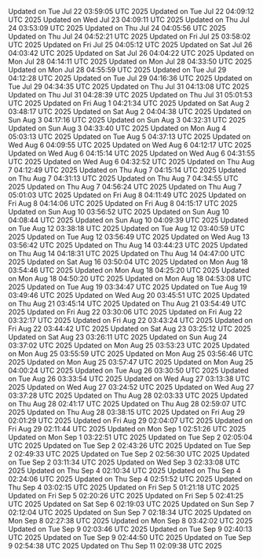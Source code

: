 Updated on Tue Jul 22 03:59:05 UTC 2025
Updated on Tue Jul 22 04:09:12 UTC 2025
Updated on Wed Jul 23 04:09:11 UTC 2025
Updated on Thu Jul 24 03:53:09 UTC 2025
Updated on Thu Jul 24 04:05:56 UTC 2025
Updated on Thu Jul 24 04:52:21 UTC 2025
Updated on Fri Jul 25 03:58:02 UTC 2025
Updated on Fri Jul 25 04:05:12 UTC 2025
Updated on Sat Jul 26 04:03:42 UTC 2025
Updated on Sat Jul 26 04:04:22 UTC 2025
Updated on Mon Jul 28 04:14:11 UTC 2025
Updated on Mon Jul 28 04:33:50 UTC 2025
Updated on Mon Jul 28 04:55:59 UTC 2025
Updated on Tue Jul 29 04:12:28 UTC 2025
Updated on Tue Jul 29 04:16:36 UTC 2025
Updated on Tue Jul 29 04:34:35 UTC 2025
Updated on Thu Jul 31 04:13:08 UTC 2025
Updated on Thu Jul 31 04:28:39 UTC 2025
Updated on Thu Jul 31 05:01:53 UTC 2025
Updated on Fri Aug  1 04:21:34 UTC 2025
Updated on Sat Aug  2 03:48:17 UTC 2025
Updated on Sat Aug  2 04:04:38 UTC 2025
Updated on Sun Aug  3 04:17:16 UTC 2025
Updated on Sun Aug  3 04:32:31 UTC 2025
Updated on Sun Aug  3 04:33:40 UTC 2025
Updated on Mon Aug  4 05:03:13 UTC 2025
Updated on Tue Aug  5 04:37:13 UTC 2025
Updated on Wed Aug  6 04:09:55 UTC 2025
Updated on Wed Aug  6 04:12:17 UTC 2025
Updated on Wed Aug  6 04:15:14 UTC 2025
Updated on Wed Aug  6 04:31:55 UTC 2025
Updated on Wed Aug  6 04:32:52 UTC 2025
Updated on Thu Aug  7 04:12:49 UTC 2025
Updated on Thu Aug  7 04:15:14 UTC 2025
Updated on Thu Aug  7 04:31:13 UTC 2025
Updated on Thu Aug  7 04:34:55 UTC 2025
Updated on Thu Aug  7 04:56:24 UTC 2025
Updated on Thu Aug  7 05:01:03 UTC 2025
Updated on Fri Aug  8 04:11:49 UTC 2025
Updated on Fri Aug  8 04:14:06 UTC 2025
Updated on Fri Aug  8 04:15:17 UTC 2025
Updated on Sun Aug 10 03:56:52 UTC 2025
Updated on Sun Aug 10 04:08:44 UTC 2025
Updated on Sun Aug 10 04:09:39 UTC 2025
Updated on Tue Aug 12 03:38:18 UTC 2025
Updated on Tue Aug 12 03:40:59 UTC 2025
Updated on Tue Aug 12 03:56:49 UTC 2025
Updated on Wed Aug 13 03:56:42 UTC 2025
Updated on Thu Aug 14 03:44:23 UTC 2025
Updated on Thu Aug 14 04:18:31 UTC 2025
Updated on Thu Aug 14 04:47:00 UTC 2025
Updated on Sat Aug 16 03:50:04 UTC 2025
Updated on Mon Aug 18 03:54:46 UTC 2025
Updated on Mon Aug 18 04:25:20 UTC 2025
Updated on Mon Aug 18 04:50:20 UTC 2025
Updated on Mon Aug 18 04:53:08 UTC 2025
Updated on Tue Aug 19 03:34:47 UTC 2025
Updated on Tue Aug 19 03:49:46 UTC 2025
Updated on Wed Aug 20 03:45:51 UTC 2025
Updated on Thu Aug 21 03:45:14 UTC 2025
Updated on Thu Aug 21 03:54:49 UTC 2025
Updated on Fri Aug 22 03:30:06 UTC 2025
Updated on Fri Aug 22 03:32:17 UTC 2025
Updated on Fri Aug 22 03:43:24 UTC 2025
Updated on Fri Aug 22 03:44:42 UTC 2025
Updated on Sat Aug 23 03:25:12 UTC 2025
Updated on Sat Aug 23 03:26:11 UTC 2025
Updated on Sun Aug 24 03:37:02 UTC 2025
Updated on Mon Aug 25 03:53:23 UTC 2025
Updated on Mon Aug 25 03:55:59 UTC 2025
Updated on Mon Aug 25 03:56:46 UTC 2025
Updated on Mon Aug 25 03:57:47 UTC 2025
Updated on Mon Aug 25 04:00:24 UTC 2025
Updated on Tue Aug 26 03:30:50 UTC 2025
Updated on Tue Aug 26 03:33:54 UTC 2025
Updated on Wed Aug 27 03:13:38 UTC 2025
Updated on Wed Aug 27 03:24:52 UTC 2025
Updated on Wed Aug 27 03:37:28 UTC 2025
Updated on Thu Aug 28 02:03:33 UTC 2025
Updated on Thu Aug 28 02:41:17 UTC 2025
Updated on Thu Aug 28 02:59:07 UTC 2025
Updated on Thu Aug 28 03:38:15 UTC 2025
Updated on Fri Aug 29 02:01:29 UTC 2025
Updated on Fri Aug 29 02:04:07 UTC 2025
Updated on Fri Aug 29 02:11:44 UTC 2025
Updated on Mon Sep  1 02:51:26 UTC 2025
Updated on Mon Sep  1 03:22:51 UTC 2025
Updated on Tue Sep  2 02:05:04 UTC 2025
Updated on Tue Sep  2 02:43:26 UTC 2025
Updated on Tue Sep  2 02:49:33 UTC 2025
Updated on Tue Sep  2 02:56:30 UTC 2025
Updated on Tue Sep  2 03:11:34 UTC 2025
Updated on Wed Sep  3 02:33:08 UTC 2025
Updated on Thu Sep  4 02:10:34 UTC 2025
Updated on Thu Sep  4 02:24:06 UTC 2025
Updated on Thu Sep  4 02:51:52 UTC 2025
Updated on Thu Sep  4 03:02:15 UTC 2025
Updated on Fri Sep  5 01:21:18 UTC 2025
Updated on Fri Sep  5 02:20:26 UTC 2025
Updated on Fri Sep  5 02:41:25 UTC 2025
Updated on Sat Sep  6 02:19:03 UTC 2025
Updated on Sun Sep  7 02:12:04 UTC 2025
Updated on Sun Sep  7 02:18:34 UTC 2025
Updated on Mon Sep  8 02:27:38 UTC 2025
Updated on Mon Sep  8 03:42:02 UTC 2025
Updated on Tue Sep  9 02:03:46 UTC 2025
Updated on Tue Sep  9 02:40:13 UTC 2025
Updated on Tue Sep  9 02:44:50 UTC 2025
Updated on Tue Sep  9 02:54:38 UTC 2025
Updated on Thu Sep 11 02:09:38 UTC 2025
